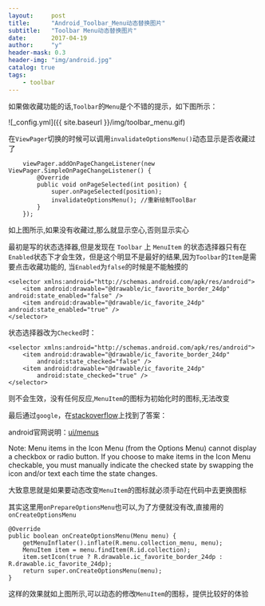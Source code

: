 ```yaml
---
layout:     post
title:      "Android_Toolbar_Menu动态替换图片"
subtitle:   "Toolbar Menu动态替换图片"
date:       2017-04-19
author:     "y"
header-mask: 0.3
header-img: "img/android.jpg"
catalog: true
tags:
    - toolbar
---
```


如果做收藏功能的话,`Toolbar`的`Menu`是个不错的提示，如下图所示：

![_config.yml]({{ site.baseurl }}/img/toolbar_menu.gif)

在`ViewPager`切换的时候可以调用`invalidateOptionsMenu()`动态显示是否收藏过了

        viewPager.addOnPageChangeListener(new ViewPager.SimpleOnPageChangeListener() {
            @Override
            public void onPageSelected(int position) {
                super.onPageSelected(position);
                invalidateOptionsMenu(); //重新绘制ToolBar
            }
        });

如上图所示,如果没有收藏过,那么就显示空心,否则显示实心

最初是写的状态选择器,但是发现在 `Toolbar` 上 `MenuItem` 的状态选择器只有在`Enabled`状态下才会生效，但是这个明显不是最好的结果,因为`Toolbar`的`Item`是需要点击收藏功能的,
当`Enabled`为`false`的时候是不能触摸的

	<selector xmlns:android="http://schemas.android.com/apk/res/android">
	    <item android:drawable="@drawable/ic_favorite_border_24dp" android:state_enabled="false" />
	    <item android:drawable="@drawable/ic_favorite_24dp" android:state_enabled="true" />
	</selector>

状态选择器改为`Checked`时：

	<selector xmlns:android="http://schemas.android.com/apk/res/android">
	    <item android:drawable="@drawable/ic_favorite_border_24dp"
	        android:state_checked="false" />
	    <item android:drawable="@drawable/ic_favorite_24dp"
	        android:state_checked="true" />
	</selector>

则不会生效，没有任何反应,`MenuItem`的图标为初始化时的图标,无法改变

最后通过`google`，在[stackoverflow](http://stackoverflow.com/questions/6683186/menuitems-checked-state-is-not-shown-correctly-by-its-icon)上找到了答案：

android官网说明：[ui/menus](http://developer.android.com/guide/topics/ui/menus.html)

Note: Menu items in the Icon Menu (from the Options Menu) cannot display a checkbox or radio button. If you choose to make items in the Icon Menu checkable, you must manually indicate the checked state by swapping the icon and/or text each time the state changes.

大致意思就是如果要动态改变`MenuItem`的图标就必须手动在代码中去更换图标

其实这里用`onPrepareOptionsMenu`也可以,为了方便就没有改,直接用的`onCreateOptionsMenu`

    @Override
    public boolean onCreateOptionsMenu(Menu menu) {
        getMenuInflater().inflate(R.menu.collection_menu, menu);
        MenuItem item = menu.findItem(R.id.collection);
        item.setIcon(true ? R.drawable.ic_favorite_border_24dp : R.drawable.ic_favorite_24dp);
        return super.onCreateOptionsMenu(menu);
    }

这样的效果就如上图所示,可以动态的修改`MenuItem`的图标，提供比较好的体验
